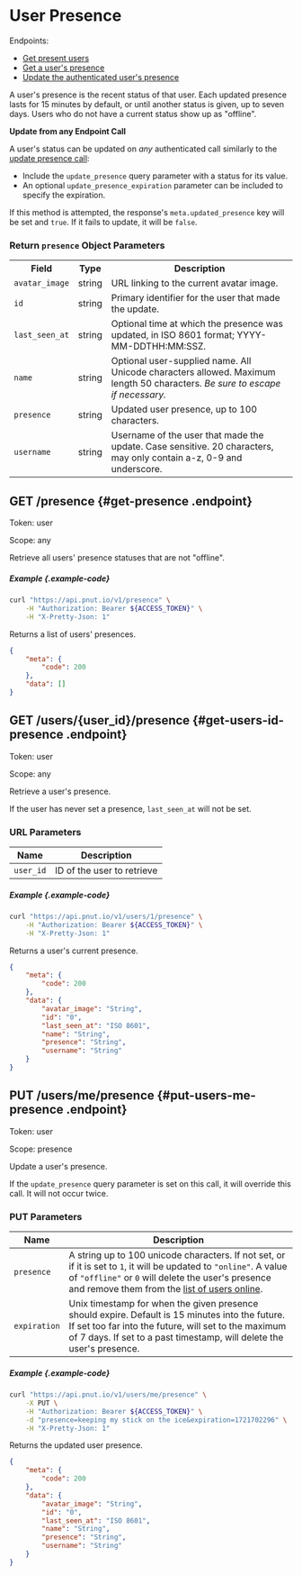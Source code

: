 # User Presence

Endpoints:

* [Get present users](#get-presence)
* [Get a user's presence](#get-users-id-presence)
* [Update the authenticated user's presence](#put-users-me-presence)

A user's presence is the recent status of that user. Each updated presence lasts for 15 minutes by default, or until another status is given, up to seven days. Users who do not have a current status show up as "offline".

__Update from any Endpoint Call__

A user's status can be updated on *any* authenticated call similarly to the [update presence call](#put-users-me-presence):

* Include the `update_presence` query parameter with a status for its value.
* An optional `update_presence_expiration` parameter can be included to specify the expiration.

If this method is attempted, the response's `meta.updated_presence` key will be set and `true`. If it fails to update, it will be `false`.

### Return `presence` Object Parameters

<table>
    <tr>
        <th>Field</th>
        <th>Type</th>
        <th>Description</th>
    </tr>
    <tr>
        <td><code>avatar_image</code></td>
        <td>string</td>
        <td>URL linking to the current avatar image.</td>
    </tr>
    <tr>
        <td><code>id</code></td>
        <td>string</td>
        <td>Primary identifier for the user that made the update.</td>
    </tr>
    <tr>
        <td><code>last_seen_at</code></td>
        <td>string</td>
        <td>Optional time at which the presence was updated, in ISO 8601 format; YYYY-MM-DDTHH:MM:SSZ.</td>
    </tr>
    <tr>
        <td><code>name</code></td>
        <td>string</td>
        <td>Optional user-supplied name. All Unicode characters allowed. Maximum length 50 characters. <em>Be sure to escape if necessary.</em></td>
    </tr>
    <tr>
        <td><code>presence</code></td>
        <td>string</td>
        <td>Updated user presence, up to 100 characters.</td>
    </tr>
    <tr>
        <td><code>username</code></td>
        <td>string</td>
        <td>Username of the user that made the update. Case sensitive. 20 characters, may only contain a-z, 0-9 and underscore.</td>
    </tr>
</table>


## <span class="method method-get">GET</span> /presence {#get-presence .endpoint}

Token: <span class="endpoint-meta">user</span>

Scope: <span class="endpoint-meta">any</span>

Retrieve all users' presence statuses that are not "offline".

##### Example {.example-code}

```bash
curl "https://api.pnut.io/v1/presence" \
    -H "Authorization: Bearer ${ACCESS_TOKEN}" \
    -H "X-Pretty-Json: 1"
```

Returns a list of users' presences.

```json
{
    "meta": {
        "code": 200
    },
    "data": []
}
```


## <span class="method method-get">GET</span> /users/<span class="call-param">{user_id}</span>/presence {#get-users-id-presence .endpoint}

Token: <span class="endpoint-meta">user</span>

Scope: <span class="endpoint-meta">any</span>

Retrieve a user's presence.

If the user has never set a presence, `last_seen_at` will not be set.

### URL Parameters

Name|Description
-|-
`user_id`|ID of the user to retrieve

##### Example {.example-code}

```bash
curl "https://api.pnut.io/v1/users/1/presence" \
    -H "Authorization: Bearer ${ACCESS_TOKEN}" \
    -H "X-Pretty-Json: 1"
```

Returns a user's current presence.

```json
{
    "meta": {
        "code": 200
    },
    "data": {
        "avatar_image": "String",
        "id": "0",
        "last_seen_at": "ISO 8601",
        "name": "String",
        "presence": "String",
        "username": "String"
    }
}
```


## <span class="method method-put">PUT</span> /users/me/presence {#put-users-me-presence .endpoint}

Token: <span class="endpoint-meta">user</span>

Scope: <span class="endpoint-meta">presence</span>

Update a user's presence.

If the `update_presence` query parameter is set on this call, it will override this call. It will not occur twice.

### PUT Parameters

Name|Description
-|-
`presence`|A string up to 100 unicode characters. If not set, or if it is set to `1`, it will be updated to `"online"`. A value of `"offline"` or `0` will delete the user's presence and remove them from the [list of users online](#get-presence).
`expiration`|Unix timestamp for when the given presence should expire. Default is 15 minutes into the future. If set too far into the future, will set to the maximum of 7 days. If set to a past timestamp, will delete the user's presence.

##### Example {.example-code}

```bash
curl "https://api.pnut.io/v1/users/me/presence" \
    -X PUT \
    -H "Authorization: Bearer ${ACCESS_TOKEN}" \
    -d "presence=keeping my stick on the ice&expiration=1721702296" \
    -H "X-Pretty-Json: 1"
```

Returns the updated user presence.

```json
{
    "meta": {
        "code": 200
    },
    "data": {
        "avatar_image": "String",
        "id": "0",
        "last_seen_at": "ISO 8601",
        "name": "String",
        "presence": "String",
        "username": "String"
    }
}
```
